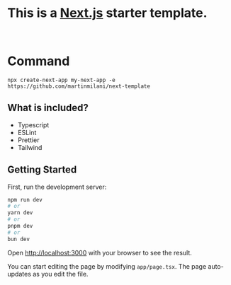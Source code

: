 # This is a [Next.js](https://nextjs.org/) starter template.

<br/>

# Command
```
npx create-next-app my-next-app -e  https://github.com/martinmilani/next-template
```

## What is included?
- Typescript
- ESLint
- Prettier
- Tailwind
## Getting Started

First, run the development server:

```bash
npm run dev
# or
yarn dev
# or
pnpm dev
# or
bun dev
```

Open [http://localhost:3000](http://localhost:3000) with your browser to see the result.

You can start editing the page by modifying `app/page.tsx`. The page auto-updates as you edit the file.

